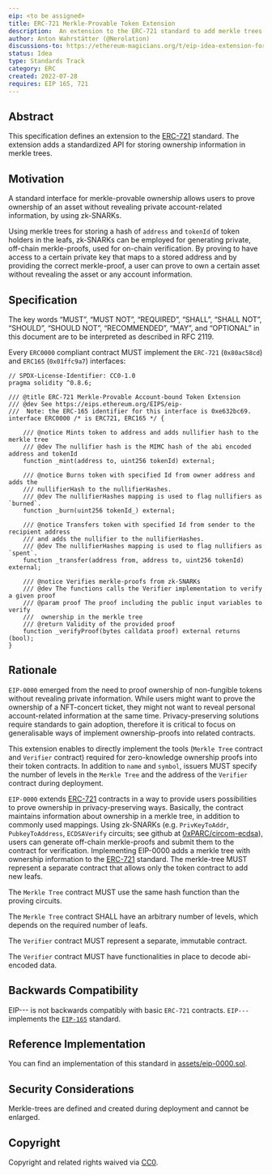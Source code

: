 ```yaml
---
eip: <to be assigned>
title: ERC-721 Merkle-Provable Token Extension
description:  An extension to the ERC-721 standard to add merkle trees for storing account balances
author: Anton Wahrstätter (@Nerolation)
discussions-to: https://ethereum-magicians.org/t/eip-idea-extension-for-erc721-zk-snark-compatible-poaps/10064
status: Idea
type: Standards Track
category: ERC
created: 2022-07-28
requires: EIP 165, 721
---
```


## Abstract
This specification defines an extension to the [ERC-721](https://eips.ethereum.org/EIPS/eip-721) standard. The extension adds a standardized API for storing ownership information in merkle trees.

## Motivation
A standard interface for merkle-provable ownership allows users to prove ownership of an asset without revealing private account-related information, by using zk-SNARKs.

Using merkle trees for storing a hash of ```address``` and ```tokenId``` of token holders in the leafs, zk-SNARKs can be employed for generating private, off-chain merkle-proofs, used for on-chain verification. By proving to have access to a certain private key that maps to a stored address and by providing the correct merkle-proof, a user can prove to own a certain asset without revealing the asset or any account information. 

## Specification
The key words “MUST”, “MUST NOT”, “REQUIRED”, “SHALL”, “SHALL NOT”, “SHOULD”, “SHOULD NOT”, “RECOMMENDED”, “MAY”, and “OPTIONAL” in this document are to be interpreted as described in RFC 2119.

Every `ERC0000` compliant contract MUST implement the `ERC-721` (`0x80ac58cd`) and `ERC165` (`0x01ffc9a7`) interfaces:

```solidity
// SPDX-License-Identifier: CC0-1.0
pragma solidity ^0.8.6;

/// @title ERC-721 Merkle-Provable Account-bound Token Extension
/// @dev See https://eips.ethereum.org/EIPS/eip-
///  Note: the ERC-165 identifier for this interface is 0xe632bc69.
interface ERC0000 /* is ERC721, ERC165 */ {

    /// @notice Mints token to address and adds nullifier hash to the merkle tree
    /// @dev The nullifier hash is the MIMC hash of the abi encoded address and tokenId
    function _mint(address to, uint256 tokenId) external;

    /// @notice Burns token with specified Id from owner address and adds the
    /// nullifierHash to the nullifierHashes. 
    /// @dev The nullifierHashes mapping is used to flag nullifiers as `burned`.
    function _burn(uint256 tokenId_) external;

    /// @notice Transfers token with specified Id from sender to the recipient address 
    /// and adds the nullifier to the nullifierHashes.
    /// @dev The nullifierHashes mapping is used to flag nullifiers as `spent`.
    function _transfer(address from, address to, uint256 tokenId) external;

    /// @notice Verifies merkle-proofs from zk-SNARKs
    /// @dev The functions calls the Verifier implementation to verify a given proof
    /// @param proof The proof including the public input variables to verify 
    ///  ownership in the merkle tree
    /// @return Validity of the provided proof
    function _verifyProof(bytes calldata proof) external returns (bool);
}
```



## Rationale
`EIP-0000` emerged from the need to proof ownership of non-fungible tokens without revealing private information. While users might want to prove the ownership of a NFT-concert ticket, they might not want to reveal personal account-related information at the same time. Privacy-preserving solutions require standards to gain adoption, therefore it is critical to focus on generalisable ways of implement ownership-proofs into related contracts.

This extension enables to directly implement the tools (```Merkle Tree``` contract and ```Verifier``` contract) required for zero-knowledge ownership proofs into their token contracts. In addition to ```name``` and ```symbol```, issuers MUST specify the number of levels in the ```Merkle Tree``` and the address of the ```Verifier``` contract during deployment. 

`EIP-0000` extends [ERC-721](https://eips.ethereum.org/EIPS/eip-721) contracts in a way to provide users possibilities to prove ownership in privacy-preserving ways. Basically, the contract maintains information about ownership in a merkle tree, in addition to commonly used mappings. Using zk-SNARKs (e.g. `PrivKeyToAddr`, `PubkeyToAddress`, `ECDSAVerify` circuits; see github at [0xPARC/circom-ecdsa](https://github.com/0xPARC/circom-ecdsa)), users can generate off-chain merkle-proofs and submit them to the contract for verification.
Implementing EIP-0000 adds a merkle tree with ownership information to the [ERC-721](https://eips.ethereum.org/EIPS/eip-721) standard. The merkle-tree MUST represent a separate contract that allows only the token contract to add new leafs. 

The ```Merkle Tree``` contract MUST use the same hash function than the proving circuits. 

The ```Merkle Tree``` contract SHALL have an arbitrary number of levels, which depends on the required number of leafs. 

The ```Verifier``` contract MUST represent a separate, immutable contract.

The ```Verifier``` contract MUST have functionalities in place to decode abi-encoded data.
 
## Backwards Compatibility
EIP--- is not backwards compatibly with basic `ERC-721` contracts. `EIP---` implements the [`EIP-165`](./eip-165.md) standard.

## Reference Implementation
You can find an implementation of this standard in  [assets/eip-0000.sol](assets/eip-0000.sol).

## Security Considerations
Merkle-trees are defined and created during deployment and cannot be enlarged. 

## Copyright
Copyright and related rights waived via [CC0](../LICENSE.md).
